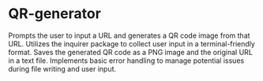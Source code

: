 # QR-generator
Prompts the user to input a URL and generates a QR code image from that URL. 
Utilizes the inquirer package to collect user input in a terminal-friendly format. 
Saves the generated QR code as a PNG image and the original URL in a text file. 
Implements basic error handling to manage potential issues during file writing and user input.
